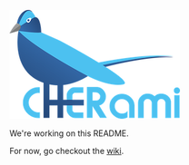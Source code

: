 ![Logo](web/src/static/img/cherami-logo-300.png)

We're working on this README.

For now, go checkout the [wiki](https://github.com/rtoal/cher-ami/wiki).
